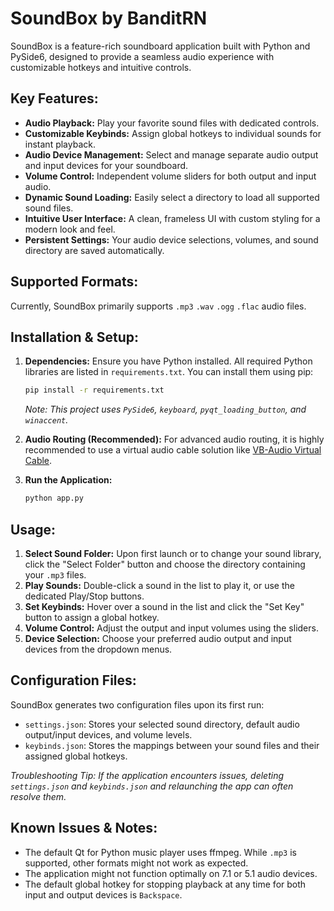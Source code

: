 # SoundBox by BanditRN

SoundBox is a feature-rich soundboard application built with Python and PySide6, designed to provide a seamless audio experience with customizable hotkeys and intuitive controls.

## Key Features:

*   **Audio Playback:** Play your favorite sound files with dedicated controls.
*   **Customizable Keybinds:** Assign global hotkeys to individual sounds for instant playback.
*   **Audio Device Management:** Select and manage separate audio output and input devices for your soundboard.
*   **Volume Control:** Independent volume sliders for both output and input audio.
*   **Dynamic Sound Loading:** Easily select a directory to load all supported sound files.
*   **Intuitive User Interface:** A clean, frameless UI with custom styling for a modern look and feel.
*   **Persistent Settings:** Your audio device selections, volumes, and sound directory are saved automatically.

## Supported Formats:

Currently, SoundBox primarily supports `.mp3` `.wav` `.ogg` `.flac` audio files.

## Installation & Setup:

1.  **Dependencies:** Ensure you have Python installed. All required Python libraries are listed in `requirements.txt`. You can install them using pip:
    ```bash
    pip install -r requirements.txt
    ```
    *Note: This project uses `PySide6`, `keyboard`, `pyqt_loading_button`, and `winaccent`.*

2.  **Audio Routing (Recommended):** For advanced audio routing, it is highly recommended to use a virtual audio cable solution like [VB-Audio Virtual Cable](https://vb-audio.com/Cable/).

3.  **Run the Application:**
    ```bash
    python app.py
    ```

## Usage:

1.  **Select Sound Folder:** Upon first launch or to change your sound library, click the "Select Folder" button and choose the directory containing your `.mp3` files.
2.  **Play Sounds:** Double-click a sound in the list to play it, or use the dedicated Play/Stop buttons.
3.  **Set Keybinds:** Hover over a sound in the list and click the "Set Key" button to assign a global hotkey.
4.  **Volume Control:** Adjust the output and input volumes using the sliders.
5.  **Device Selection:** Choose your preferred audio output and input devices from the dropdown menus.

## Configuration Files:

SoundBox generates two configuration files upon its first run:

*   `settings.json`: Stores your selected sound directory, default audio output/input devices, and volume levels.
*   `keybinds.json`: Stores the mappings between your sound files and their assigned global hotkeys.

*Troubleshooting Tip: If the application encounters issues, deleting `settings.json` and `keybinds.json` and relaunching the app can often resolve them.*

## Known Issues & Notes:

*   The default Qt for Python music player uses ffmpeg. While `.mp3` is supported, other formats might not work as expected.
*   The application might not function optimally on 7.1 or 5.1 audio devices.
*   The default global hotkey for stopping playback at any time for both input and output devices is `Backspace`.
